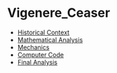 # Vigenere_Ceaser
- [Historical Context](Vigenere_History.md)
- [Mathematical Analysis](Vigenere_Mathematics.md)
- [Mechanics](Vigenere_Mechanics.md)
- [Computer Code]()
- [Final Analysis](Vigenere_analysis.md)
